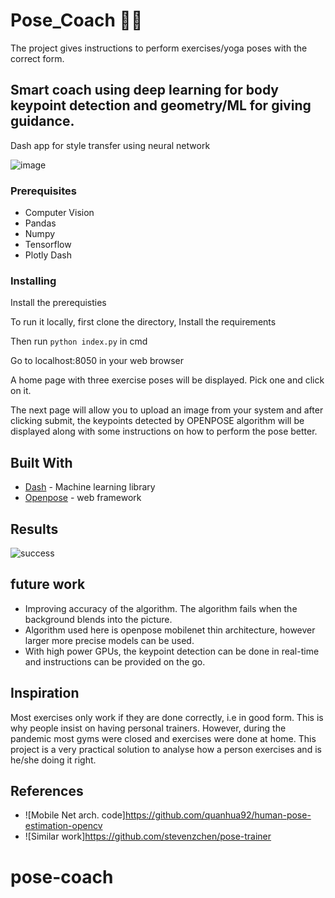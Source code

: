 # Pose_Coach 🤸‍♀️
The project gives instructions to perform exercises/yoga poses with the correct form.


## Smart coach using deep learning for body keypoint detection and geometry/ML for giving guidance.

Dash app for style transfer using neural network

![image](https://github.com/niharika412/pose_coach/blob/master/home.PNG?raw=true)
### Prerequisites

* Computer Vision
* Pandas
* Numpy
* Tensorflow 
* Plotly Dash

### Installing

Install the prerequisties

To run it locally, first clone the directory,
Install the requirements


Then run `python index.py` in cmd

Go to localhost:8050 in your web browser


A home page with three exercise poses will be displayed. Pick one and click on it.

The next page will allow you to upload an image from your system and after clicking submit, the keypoints detected by OPENPOSE algorithm will be displayed along with some instructions on how to perform the pose better.


## Built With

* [Dash](https://plotly.com/dash/) -  Machine learning library
* [Openpose](https://github.com/CMU-Perceptual-Computing-Lab/openpose/) - web framework

## Results
![success](https://github.com/niharika412/pose_coach/blob/master/final.PNG?raw=true)

## future work

* Improving accuracy of the algorithm. The algorithm fails when the background blends into the picture. 
* Algorithm used here is openpose mobilenet thin architecture, however larger more precise models can be used.
* With high power GPUs, the keypoint detection can be done in real-time and instructions can be provided on the go.

## Inspiration

Most exercises only work if they are done correctly, i.e in good form. This is why people insist on having personal trainers. However, during the pandemic most gyms were closed and exercises were done at home. This project is a very practical solution to analyse how a person exercises and is he/she doing it right.


## References

* ![Mobile Net arch. code]https://github.com/quanhua92/human-pose-estimation-opencv
* ![Similar work]https://github.com/stevenzchen/pose-trainer

# pose-coach
